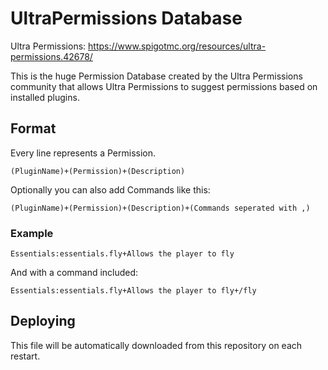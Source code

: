 # UltraPermissions Database

Ultra Permissions: https://www.spigotmc.org/resources/ultra-permissions.42678/

This is the huge Permission Database created by the Ultra Permissions community that allows Ultra Permissions to suggest permissions based on installed plugins.

## Format

Every line represents a Permission.

``(PluginName)+(Permission)+(Description)``

Optionally you can also add Commands like this:

``(PluginName)+(Permission)+(Description)+(Commands seperated with ,)``

### Example

``Essentials:essentials.fly+Allows the player to fly``

And with a command included:

``Essentials:essentials.fly+Allows the player to fly+/fly``

## Deploying

This file will be automatically downloaded from this repository on each restart.
